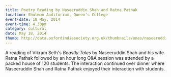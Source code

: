 ```yaml
---
title: Poetry Reading by Naseeruddin Shah and Ratna Pathak
location: Shulman Auditorium, Queen's College
event-date: 18 May, 2014
event-time: 4.30pm
category: cultural
date: May 18, 2014
thumb: http://data.oxfordindiasociety.org.uk/thumbnails/ones/naseeruddin_shah_ratna_pathak.jpg
---
```


A reading of Vikram Seth's *Beastly Tales* by Naseeruddin Shah and
his wife Ratna Pathak followed by an hour long Q&A session was attended by
a packed house of 120 students. The interaction continued over dinner where
Naseeruddin Shah and Ratna Pathak enjoyed their interaction with students.
